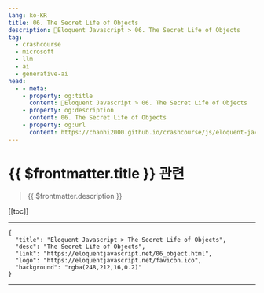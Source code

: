 ```yaml
---
lang: ko-KR
title: 06. The Secret Life of Objects
description: 🧶Eloquent Javascript > 06. The Secret Life of Objects
tag: 
  - crashcourse
  - microsoft
  - llm
  - ai
  - generative-ai
head:
  - - meta:
    - property: og:title
      content: 🧶Eloquent Javascript > 06. The Secret Life of Objects
    - property: og:description
      content: 06. The Secret Life of Objects
    - property: og:url
      content: https://chanhi2000.github.io/crashcourse/js/eloquent-javascript/06.html
---
```


# {{ $frontmatter.title }} 관련

> {{ $frontmatter.description }}

[[toc]]

---

```component VPCard
{
  "title": "Eloquent Javascript > The Secret Life of Objects",
  "desc": "The Secret Life of Objects",
  "link": "https://eloquentjavascript.net/06_object.html",
  "logo": "https://eloquentjavascript.net/favicon.ico",
  "background": "rgba(248,212,16,0.2)"
}
```

---

<TagLinks />